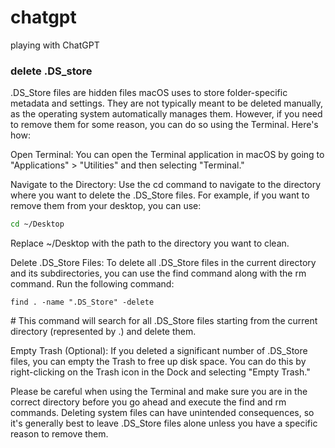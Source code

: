 # chatgpt
playing with ChatGPT

### delete .DS_store
.DS_Store files are hidden files macOS uses to store folder-specific metadata and settings. They are not typically meant to be deleted manually, as the operating system automatically manages them. However, if you need to remove them for some reason, you can do so using the Terminal. Here's how:

Open Terminal: You can open the Terminal application in macOS by going to "Applications" > "Utilities" and then selecting "Terminal."

Navigate to the Directory: Use the cd command to navigate to the directory where you want to delete the .DS_Store files. For example, if you want to remove them from your desktop, you can use:

```bash
cd ~/Desktop
```
Replace ~/Desktop with the path to the directory you want to clean.

Delete .DS_Store Files: To delete all .DS_Store files in the current directory and its subdirectories, you can use the find command along with the rm command. Run the following command:

```arduino
find . -name ".DS_Store" -delete
```

# This command will search for all .DS_Store files starting from the current directory (represented by .) and delete them.

Empty Trash (Optional): If you deleted a significant number of .DS_Store files, you can empty the Trash to free up disk space. You can do this by right-clicking on the Trash icon in the Dock and selecting "Empty Trash."

Please be careful when using the Terminal and make sure you are in the correct directory before you go ahead and execute the find and rm commands. Deleting system files can have unintended consequences, so it's generally best to leave .DS_Store files alone unless you have a specific reason to remove them.
